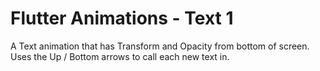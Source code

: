 # Flutter Animations - Text 1

A Text animation that has Transform and Opacity from bottom of screen. Uses the Up / Bottom arrows to call each new text in.


